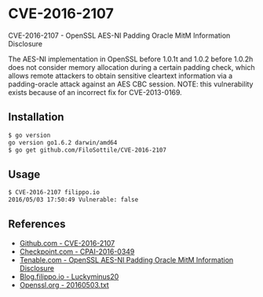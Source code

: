 # CVE-2016-2107

CVE-2016-2107 - OpenSSL AES-NI Padding Oracle MitM Information Disclosure

The AES-NI implementation in OpenSSL before 1.0.1t and 1.0.2 before 1.0.2h does not consider memory allocation during a certain padding check, which allows remote attackers to obtain sensitive cleartext information via a padding-oracle attack against an AES CBC session. NOTE: this vulnerability exists because of an incorrect fix for CVE-2013-0169.

## Installation

```bash
$ go version
go version go1.6.2 darwin/amd64
$ go get github.com/FiloSottile/CVE-2016-2107
```

## Usage

```bash
$ CVE-2016-2107 filippo.io
2016/05/03 17:50:49 Vulnerable: false
```

## References

- [Github.com - CVE-2016-2107](https://github.com/FiloSottile/CVE-2016-2107)
- [Checkpoint.com - CPAI-2016-0349](https://www.checkpoint.com/defense/advisories/public/2016/cpai-2016-0349.html)
- [Tenable.com - OpenSSL AES-NI Padding Oracle MitM Information Disclosure](https://www.tenable.com/plugins/nessus/91572)
- [Blog.filippo.io - Luckyminus20](https://blog.filippo.io/luckyminus20/)
- [Openssl.org - 20160503.txt](https://www.openssl.org/news/secadv/20160503.txt)
